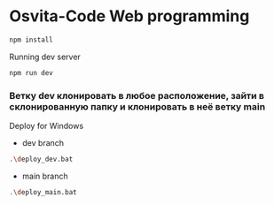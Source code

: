 # Osvita-Code Web programming

```bash
npm install
```

Running dev server
```bash
npm run dev
```

### Ветку dev клонировать в любое расположение, зайти в склонированную папку и клонировать в неё ветку main


Deploy for Windows

- dev branch
```bash
.\deploy_dev.bat
```

- main branch
```bash
.\deploy_main.bat
```